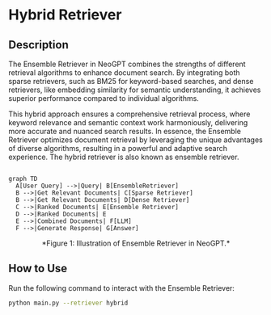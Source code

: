 # __Hybrid Retriever__

## Description
The Ensemble Retriever in NeoGPT combines the strengths of different retrieval algorithms to enhance document search. By integrating both sparse retrievers, such as BM25 for keyword-based searches, and dense retrievers, like embedding similarity for semantic understanding, it achieves superior performance compared to individual algorithms. 

This hybrid approach ensures a comprehensive retrieval process, where keyword relevance and semantic context work harmoniously, delivering more accurate and nuanced search results. In essence, the Ensemble Retriever optimizes document retrieval by leveraging the unique advantages of diverse algorithms, resulting in a powerful and adaptive search experience. The hybrid retriever is also known as ensemble retriever. 

```mermaid

graph TD
  A[User Query] -->|Query| B[EnsembleRetriever]
  B -->|Get Relevant Documents| C[Sparse Retriever]
  B -->|Get Relevant Documents| D[Dense Retriever]
  C -->|Ranked Documents| E[Ensemble Retriever]
  D -->|Ranked Documents| E
  E -->|Combined Documents| F[LLM]
  F -->|Generate Response| G[Answer]
```
<center>*Figure 1: Illustration of Ensemble Retriever in NeoGPT.*</center>

## How to Use
Run the following command to interact with the Ensemble Retriever:

```bash title="Terminal"
python main.py --retriever hybrid
```